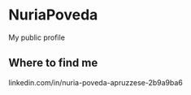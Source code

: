 # NuriaPoveda
My public profile


## Where to find me

linkedin.com/in/nuria-poveda-apruzzese-2b9a9ba6
